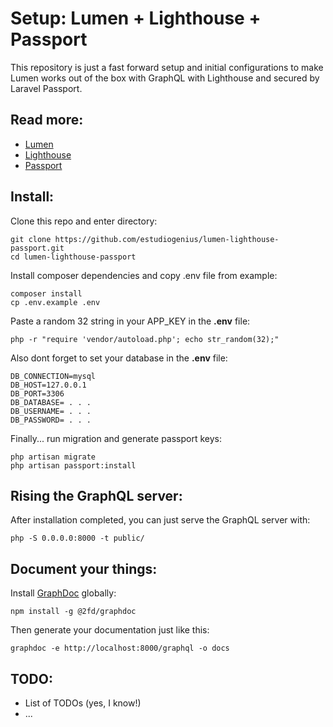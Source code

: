 
# Setup: Lumen + Lighthouse + Passport

This repository is just a fast forward setup and initial configurations to make Lumen works out of the box with GraphQL with Lighthouse  and secured by Laravel Passport.

## Read more:
* [Lumen](https://lumen.laravel.com/docs/5.8) 
* [Lighthouse](https://lighthouse-php.com/3.3/getting-started/installation.html)
* [Passport](https://laravel.com/docs/5.8/passport)

## Install:
Clone this repo and enter directory:
	
    git clone https://github.com/estudiogenius/lumen-lighthouse-passport.git
    cd lumen-lighthouse-passport

Install composer dependencies and copy .env file from example:

    composer install
    cp .env.example .env

Paste a random 32 string in your APP_KEY in the **.env** file:

    php -r "require 'vendor/autoload.php'; echo str_random(32);"

Also dont forget to set your database in the **.env** file:

    DB_CONNECTION=mysql  
    DB_HOST=127.0.0.1  
    DB_PORT=3306  
    DB_DATABASE= . . .  
    DB_USERNAME= . . .  
    DB_PASSWORD= . . .

Finally... run migration and generate passport keys:

    php artisan migrate
    php artisan passport:install

## Rising the GraphQL server:

After installation completed, you can just serve the GraphQL server with:

    php -S 0.0.0.0:8000 -t public/
    
## Document your things:

Install [GraphDoc](https://github.com/2fd/graphdoc) globally:

    npm install -g @2fd/graphdoc

Then generate your documentation just like this: 

    graphdoc -e http://localhost:8000/graphql -o docs

## TODO:

* List of TODOs (yes, I know!)
* ...